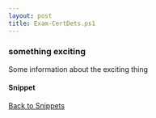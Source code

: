 ```yaml
---
layout: post
title: Exam-CertDets.ps1
---
```


### something exciting

Some information about the exciting thing

#### Snippet

<script src="https://gist-it.appspot.com/github.com/BanterBoy/scripts-blog/blob/master/PowerShell/snippets/Exam-CertDets.ps1"></script>

<a href="/menu/_pages/snippets.html">Back to Snippets</a>
